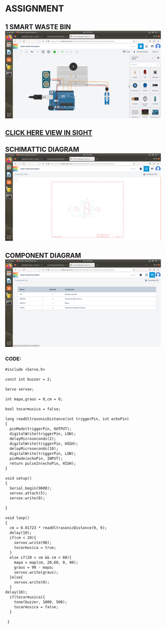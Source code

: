 # ASSIGNMENT 

## 1 SMART WASTE BIN             ![IMAGE](https://github.com/shanibmuhammd/shanib/blob/main/img/DAY%2010.png)
## [CLICK HERE VIEW IN SIGHT](https://www.tinkercad.com/things/lJWylAqneBN-smart-waste-bin-project/editel)
## SCHIMATTIC DIAGRAM            ![IMAGE](https://github.com/shanibmuhammd/shanib/blob/main/img/DAY%2010-1.png)
## COMPONENT DIAGRAM             ![IMAGE](https://github.com/shanibmuhammd/shanib/blob/main/img/DAY%2010-2.png)
### CODE:
```
#include <Servo.h>

const int buzzer = 2;

Servo servox; 

int mapa,graus = 0,cm = 0;

bool tocarmusica = false;

long readUltrasonicDistance(int triggerPin, int echoPin)
{
  pinMode(triggerPin, OUTPUT);
  digitalWrite(triggerPin, LOW);
  delayMicroseconds(2); 
  digitalWrite(triggerPin, HIGH);
  delayMicroseconds(10);
  digitalWrite(triggerPin, LOW);
  pinMode(echoPin, INPUT); 
  return pulseIn(echoPin, HIGH);
}

void setup()
{
  Serial.begin(9600);
  servox.attach(5);
  servox.write(0);
    
}

void loop()
{
  cm = 0.01723 * readUltrasonicDistance(9, 9);
  delay(10);
  if(cm < 20){
    servox.write(90);
    tocarmusica = true;
  }
  else if(20 < cm && cm < 60){
    mapa = map(cm, 20,60, 0, 90);
    graus = 90 - mapa;
    servox.write(graus);
  }else{
    servox.write(0); 
  }
delay(10);
  if(tocarmusica){
    tone(buzzer, 1000, 500);
    tocarmusica = false;
  }

 }
  
  
  


```
